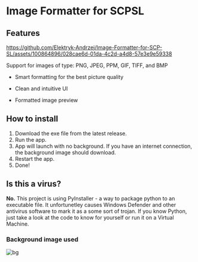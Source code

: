 # Image Formatter for SCPSL

## Features
https://github.com/Elektryk-Andrzej/Image-Formatter-for-SCP-SL/assets/100864896/028cae6d-01da-4c2d-a4d8-57e3e9e59338

Support for images of type:
PNG, JPEG, PPM, GIF, TIFF, and BMP

- Smart formatting for the best picture quality
  
- Clean and intuitive UI

- Formatted image preview

## How to install
1. Download the exe file from the latest release.
2. Run the app.
3. App will launch with no background. If you have an internet connection, the background image should download.
4. Restart the app.
5. Done!

## Is this a virus?
__No.__ 
This project is using PyInstaller - a way to package python to an executable file. 
It unfortunetley causes Windows Defender and other antivirus software to mark it as a some sort of trojan.
If you know Python, just take a look at the code to know for yourself or run it on a Virtual Machine.


### Background image used
![bg](https://github.com/Elektryk-Andrzej/Image-Formatter-for-SCP-SL/assets/100864896/5ddb16e6-9ffe-4744-8068-551057ad267d)

